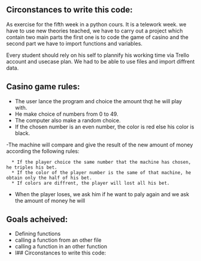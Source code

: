 ## Circonstances to write this code:

  As exercise for the fifth week in a python cours. It is a telework week. we have to use new theories teached, we have to carry out a project which contain two main parts the first one is to code the game of casino and the second part we have to import functions and variables.

  Every student should rely on his self to plannify his working time via Trello account and usecase plan.
  We had to be able to use files and import diffrent data.


## Casino game rules:

- The user lance the program and choice the amount thqt he will play with.
- He make choice of numbers from 0 to 49.
- The computer also make a random choice.
- If the chosen number is an even number, the color is red else his color is black.

-The machine will compare and give the result of the new amount of money according the following rules:

      * If the player choice the same number that the machine has chosen, he triples his bet.
      * If the color of the player number is the same of that machine, he obtain only the half of his bet.
      * If colors are diffrent, the player will lost all his bet.

- When the player loses, we ask him if he want to paly again and we ask the amount of money he will

## Goals acheived:

- Defining functions
- calling a function from an other file
- calling a function in an other function
- I## Circonstances to write this code:

  
